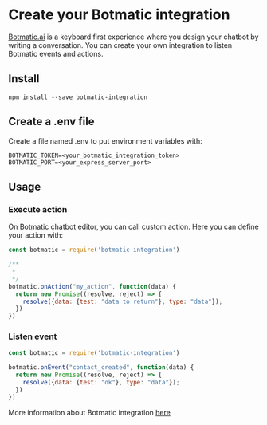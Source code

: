 # Create your Botmatic integration

[Botmatic.ai](https:botmatic.ai) is a keyboard first experience where you design your chatbot by writing a conversation.
You can create your own integration to listen Botmatic events and actions.

## Install

```shell
npm install --save botmatic-integration
```

## Create a .env file

Create a file named .env to put environment variables with:
```
BOTMATIC_TOKEN=<your_botmatic_integration_token>
BOTMATIC_PORT=<your_express_server_port>
```

## Usage

### Execute action

On Botmatic chatbot editor, you can call custom action.
Here you can define your action with:

```javascript
const botmatic = require('botmatic-integration')

/**
 *
 */
botmatic.onAction("my_action", function(data) {
  return new Promise((resolve, reject) => {
    resolve({data: {test: "data to return"}, type: "data"});
  })
})
```

### Listen event
```javascript
const botmatic = require('botmatic-integration')

botmatic.onEvent("contact_created", function(data) {
  return new Promise((resolve, reject) => {
    resolve({data: {test: "ok"}, type: "data"});
  })
})
```

More information about Botmatic integration [here](https://botmatic.zendesk.com/hc/en-us/articles/115004171313-Get-started-with-custom-integrations)
